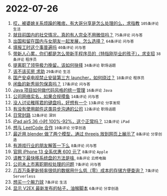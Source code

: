 # 2022-07-26

1. [哎，被婆媳关系烦躁的雅痞，有大哥分享是怎么处理的么，求指教](https://www.v2ex.com/t/868698) `105条评论` `生活`
1. [就目前国内的社交情况，真的有人完全不用微信吗？](https://www.v2ex.com/t/868696) `75条评论` `问与答`
1. [出国和留在国内与女朋友一起发展，怎么选择？](https://www.v2ex.com/t/868723) `64条评论` `问与答`
1. [填报工时这个事普遍吗](https://www.v2ex.com/t/868697) `40条评论` `问与答`
1. [带新人心累，你们都是怎么带新手程序员的（特指刚毕业的孩子），求支招](https://www.v2ex.com/t/868776) `38条评论` `程序员`
1. [提离职了领导极力挽留，该如何抉择](https://www.v2ex.com/t/868746) `34条评论` `职场话题`
1. [该不该买房 求助](https://www.v2ex.com/t/868720) `29条评论` `生活`
1. [国产安卓电视禁止安装第三方 launcher，如何绕过？](https://www.v2ex.com/t/868759) `18条评论` `程序员`
1. [闲鱼的新秀丽包保真吗？](https://www.v2ex.com/t/868755) `17条评论` `问与答`
1. [Java 项目如何做代码风格的统一管理](https://www.v2ex.com/t/868683) `16条评论` `Java`
1. [公司网络实名，如果合规摸鱼](https://www.v2ex.com/t/868694) `14条评论` `问与答`
1. [没人讨论稚晖君的键盘吗，好想有一个](https://www.v2ex.com/t/868770) `13条评论` `分享发现`
1. [有没有使用邮件这类异步沟通的公司](https://www.v2ex.com/t/868708) `12条评论` `职场话题`
1. [日常封路](https://www.v2ex.com/t/868705) `12条评论` `深圳`
1. [iPad air5 36 小时 100%-92%，这个正常吗？](https://www.v2ex.com/t/868688) `12条评论` `iPad`
1. [想与 LeetCode 合作](https://www.v2ex.com/t/868747) `10条评论` `分享创造`
1. [最近用 blender 做了两个模型，通过 threejs 放到网页上展示了](https://www.v2ex.com/t/868780) `8条评论` `分享创造`
1. [有游戏行业的朋友解答一下么](https://www.v2ex.com/t/868743) `8条评论` `问与答`
1. [官网 iPhone 13 全系优惠 600 元了](https://www.v2ex.com/t/868699) `8条评论` `Apple`
1. [请教下最快移系统盘的方法是啥,](https://www.v2ex.com/t/868687) `8条评论` `云修电脑`
1. [公司未上市离职期权处理的问题](https://www.v2ex.com/t/868721) `7条评论` `问与答`
1. [几百万条更新频率很低的数据用什么低（零）成本的存储方便查询？](https://www.v2ex.com/t/868715) `7条评论` `Serverless`
1. [想买一个腕力球](https://www.v2ex.com/t/868691) `7条评论` `生活`
1. [显示 V2EX 最新发布的帖子，油猴脚本](https://www.v2ex.com/t/868752) `6条评论` `分享创造`
